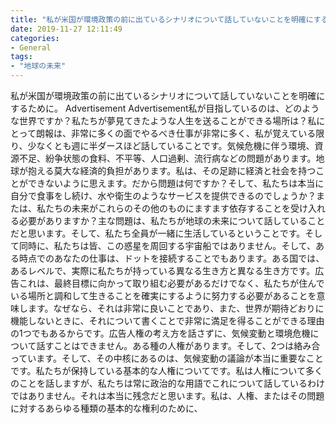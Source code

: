 ```yaml
---
title: "私が米国が環境政策の前に出ているシナリオについて話していないことを明確にするために。"
date: 2019-11-27 12:11:49
categories:
- General
tags:
- "地球の未来"
---
```


私が米国が環境政策の前に出ているシナリオについて話していないことを明確にするために。 Advertisement Advertisement私が目指しているのは、どのような世界ですか？私たちが夢見てきたような人生を送ることができる場所は？私にとって朗報は、非常に多くの面でやるべき仕事が非常に多く、私が覚えている限り、少なくとも週に半ダースほど話していることです。気候危機に伴う環境、資源不足、紛争状態の食料、不平等、人口過剰、流行病などの問題があります。地球が抱える莫大な経済的負担があります。私は、その足跡に経済と社会を持つことができないように思えます。だから問題は何ですか？そして、私たちは本当に自分で食事をし続け、水や衛生のようなサービスを提供できるのでしょうか？または、私たちの未来がこれらのその他のものにますます依存することを受け入れる必要がありますか？主な問題は、私たちが地球の未来について話していることだと思います。そして、私たち全員が一緒に生活しているということです。そして同時に、私たちは皆、この惑星を周回する宇宙船ではありません。そして、ある時点でのあなたの仕事は、ドットを接続することでもあります。ある国では、あるレベルで、実際に私たちが持っている異なる生き方と異なる生き方です。広告これは、最終目標に向かって取り組む必要があるだけでなく、私たちが住んでいる場所と調和して生きることを確実にするように努力する必要があることを意味します。なぜなら、それは非常に良いことであり、また、世界が期待どおりに機能しないときに、それについて書くことで非常に満足を得ることができる理由の1つでもあるからです。広告人権の考え方を話さずに、気候変動と環境危機について話すことはできません。ある種の人権があります。そして、2つは絡み合っています。そして、その中核にあるのは、気候変動の議論が本当に重要なことです。私たちが保持している基本的な人権についてです。私は人権について多くのことを話しますが、私たちは常に政治的な用語でこれについて話しているわけではありません。それは本当に残念だと思います。私は、人権、またはその問題に対するあらゆる種類の基本的な権利のために、
